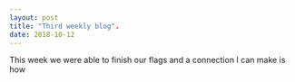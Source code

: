 ```yaml
---
layout: post
title: "Third weekly blog".
date: 2018-10-12
---
```


This week we were able to finish our flags and a connection I can make is how 
